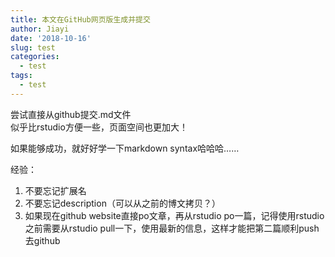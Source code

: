 ```yaml
---
title: 本文在GitHub网页版生成并提交
author: Jiayi
date: '2018-10-16'
slug: test
categories:
  - test
tags:
  - test
---
```



尝试直接从github提交.md文件  
似乎比rstudio方便一些，页面空间也更加大！

如果能够成功，就好好学一下markdown syntax哈哈哈……  

经验：  
1. 不要忘记扩展名  
2. 不要忘记description（可以从之前的博文拷贝？）
3. 如果现在github website直接po文章，再从rstudio po一篇，记得使用rstudio之前需要从rstudio pull一下，使用最新的信息，这样才能把第二篇顺利push去github